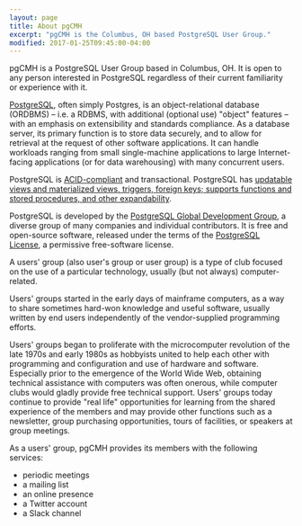 ```yaml
---
layout: page
title: About pgCMH
excerpt: "pgCMH is the Columbus, OH based PostgreSQL User Group."
modified: 2017-01-25T09:45:00-04:00
---
```


pgCMH is a PostgreSQL User Group based in Columbus, OH. It is open to any person interested in PostgreSQL regardless of their current familiarity or experience with it.

[PostgreSQL](https://www.postgresql.org/about/), often simply Postgres, is an object-relational database (ORDBMS) – i.e. a RDBMS, with additional (optional use) "object" features – with an emphasis on extensibility and standards compliance. As a database server, its primary function is to store data securely, and to allow for retrieval at the request of other software applications. It can handle workloads ranging from small single-machine applications to large Internet-facing applications (or for data warehousing) with many concurrent users.

PostgreSQL is [ACID-compliant](https://en.wikipedia.org/wiki/ACID) and transactional. PostgreSQL has [updatable views and materialized views, triggers, foreign keys; supports functions and stored procedures, and other expandability](https://www.postgresql.org/about/featurematrix/).

PostgreSQL is developed by the [PostgreSQL Global Development Group](https://www.postgresql.org/community/contributors/), a diverse group of many companies and individual contributors. It is free and open-source software, released under the terms of the [PostgreSQL License](https://www.postgresql.org/about/licence/), a permissive free-software license.

A users' group (also user's group or user group) is a type of club focused on the use of a particular technology, usually (but not always) computer-related.

Users' groups started in the early days of mainframe computers, as a way to share sometimes hard-won knowledge and useful software, usually written by end users independently of the vendor-supplied programming efforts.

Users' groups began to proliferate with the microcomputer revolution of the late 1970s and early 1980s as hobbyists united to help each other with programming and configuration and use of hardware and software. Especially prior to the emergence of the World Wide Web, obtaining technical assistance with computers was often onerous, while computer clubs would gladly provide free technical support. Users' groups today continue to provide "real life" opportunities for learning from the shared experience of the members and may provide other functions such as a newsletter, group purchasing opportunities, tours of facilities, or speakers at group meetings.

As a users' group, pgCMH provides its members with the following services:
* periodic meetings
* a mailing list
* an online presence
* a Twitter account
* a Slack channel
